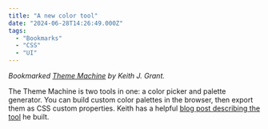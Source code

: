 ```yaml
---
title: "A new color tool"
date: "2024-06-28T14:26:49.000Z"
tags: 
  - "Bookmarks"
  - "CSS"
  - "UI"
---
```


_Bookmarked [Theme Machine](https://tools.keithjgrant.com/theme-machine/wheel/) by Keith J. Grant._

The Theme Machine is two tools in one: a color picker and palette generator. You can build custom color palettes in the browser, then export them as CSS custom properties. Keith has a helpful [blog post describing the tool](https://keithjgrant.com/posts/2024/06/theme-machine-a-css-color-palette-tool/) he built.
